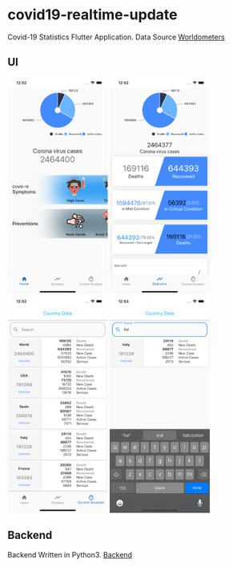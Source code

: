 # covid19-realtime-update

Covid-19 Statistics Flutter Application.
Data Source [Worldometers](https://www.worldometers.info/coronavirus/)

## UI

<p float="left">
  <img src="git-images/page1.png" width="200" />
  <img src="git-images/page2.png" width="200" /> 
  <img src="git-images/page3.png" width="200" />
  <img src="git-images/page4.png" width="200" />
</p>


## Backend

Backend Written in Python3. [Backend](https://github.com/TariqueNasrullah/corona-realtime-data-api)
